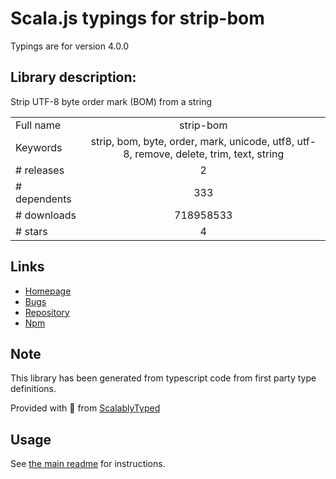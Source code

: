 
# Scala.js typings for strip-bom

Typings are for version 4.0.0

## Library description:
Strip UTF-8 byte order mark (BOM) from a string

|                    |                 |
| ------------------ | :-------------: |
| Full name          | strip-bom |
| Keywords           | strip, bom, byte, order, mark, unicode, utf8, utf-8, remove, delete, trim, text, string |
| # releases         | 2 |
| # dependents       | 333 |
| # downloads        | 718958533 |
| # stars            | 4 |

## Links
- [Homepage](https://github.com/sindresorhus/strip-bom#readme)
- [Bugs](https://github.com/sindresorhus/strip-bom/issues)
- [Repository](https://github.com/sindresorhus/strip-bom)
- [Npm](https://www.npmjs.com/package/strip-bom)
    


## Note
This library has been generated from typescript code from first party type definitions.

Provided with :purple_heart: from [ScalablyTyped](https://github.com/oyvindberg/ScalablyTyped)

## Usage
See [the main readme](../../readme.md) for instructions.



